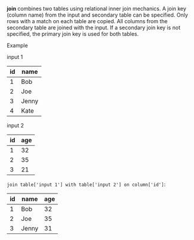 **join** combines two tables using relational inner join mechanics. A join key (column name) from the input and secondary table can be specified. Only rows with a match on each table are copied. All columns from the secondary table are joined with the input. If a secondary join key is not specified, the primary join key is used for both tables.

Example

input 1

| id  | name  |
| --- | ----- |
| 1   | Bob   |
| 2   | Joe   |
| 3   | Jenny |
| 4   | Kate  |

input 2

| id  | age |
| --- | --- |
| 1   | 32  |
| 2   | 35  |
| 3   | 21  |

`join table['input 1'] with table['input 2'] on column['id']`:

| id  | name  | age |
| --- | ----- | --- |
| 1   | Bob   | 32  |
| 2   | Joe   | 35  |
| 3   | Jenny | 31  |
